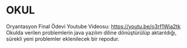 # OKUL
 Oryantasyon Final Ödevi Youtube Videosu: https://youtu.be/o3rf1Wia2tk
 Okulda verilen problemlerin java yazılım diline dönüştürülüp aktarıldığı, sürekli yeni problemler eklenilecek bir repodur.
